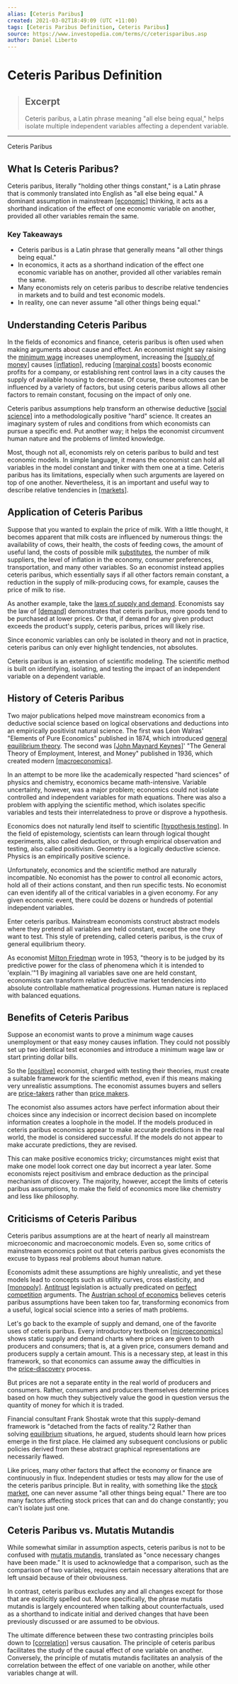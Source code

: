 ```yaml
---
alias: [Ceteris Paribus]
created: 2021-03-02T18:49:09 (UTC +11:00)
tags: [Ceteris Paribus Definition, Ceteris Paribus]
source: https://www.investopedia.com/terms/c/ceterisparibus.asp
author: Daniel Liberto
---
```


# Ceteris Paribus Definition

> ## Excerpt
> Ceteris paribus, a Latin phrase meaning "all else being equal," helps isolate multiple independent variables affecting a dependent variable.

---

Ceteris Paribus
## What Is Ceteris Paribus?

Ceteris paribus, literally "holding other things constant," is a Latin phrase that is commonly translated into English as "all else being equal." A dominant assumption in mainstream [[economic]](https://www.investopedia.com/terms/e/economics.asp) thinking, it acts as a shorthand indication of the effect of one economic variable on another, provided all other variables remain the same.

### Key Takeaways

-   Ceteris paribus is a Latin phrase that generally means "all other things being equal."
-   In economics, it acts as a shorthand indication of the effect one economic variable has on another, provided all other variables remain the same.
-   Many economists rely on ceteris paribus to describe relative tendencies in markets and to build and test economic models.
-   In reality, one can never assume "all other things being equal."

## Understanding Ceteris Paribus

In the fields of economics and finance, ceteris paribus is often used when making arguments about cause and effect. An economist might say raising the [minimum wage](https://www.investopedia.com/terms/m/minimum_wage.asp) increases unemployment, increasing the [[supply of money]](https://www.investopedia.com/terms/m/moneysupply.asp) causes [[inflation]](https://www.investopedia.com/terms/i/inflation.asp), reducing [[marginal costs]](https://www.investopedia.com/terms/m/marginalcostofproduction.asp) boosts economic profits for a company, or establishing rent control laws in a city causes the supply of available housing to decrease. Of course, these outcomes can be influenced by a variety of factors, but using ceteris paribus allows all other factors to remain constant, focusing on the impact of only one.

Ceteris paribus assumptions help transform an otherwise deductive [[social science]](https://www.investopedia.com/terms/s/social-science.asp) into a methodologically positive "hard" science. It creates an imaginary system of rules and conditions from which economists can pursue a specific end. Put another way; it helps the economist circumvent human nature and the problems of limited knowledge.

Most, though not all, economists rely on ceteris paribus to build and test economic models. In simple language, it means the economist can hold all variables in the model constant and tinker with them one at a time. Ceteris paribus has its limitations, especially when such arguments are layered on top of one another. Nevertheless, it is an important and useful way to describe relative tendencies in [[markets]](https://www.investopedia.com/terms/m/market.asp).

## Application of Ceteris Paribus

Suppose that you wanted to explain the price of milk. With a little thought, it becomes apparent that milk costs are influenced by numerous things: the availability of cows, their health, the costs of feeding cows, the amount of useful land, the costs of possible milk [substitutes](https://www.investopedia.com/terms/s/substitute.asp), the number of milk suppliers, the level of inflation in the economy, consumer preferences, transportation, and many other variables. So an economist instead applies ceteris paribus, which essentially says if all other factors remain constant, a reduction in the supply of milk-producing cows, for example, causes the price of milk to rise.

As another example, take the [laws of supply and demand](https://www.investopedia.com/terms/l/law-of-supply-demand.asp). Economists say the law of [[demand]](https://www.investopedia.com/terms/d/demand.asp) demonstrates that ceteris paribus, more goods tend to be purchased at lower prices. Or that, if demand for any given product exceeds the product's supply, ceteris paribus, prices will likely rise.

Since economic variables can only be isolated in theory and not in practice, ceteris paribus can only ever highlight tendencies, not absolutes.

Ceteris paribus is an extension of scientific modeling. The scientific method is built on identifying, isolating, and testing the impact of an independent variable on a dependent variable.

## History of Ceteris Paribus

Two major publications helped move mainstream economics from a deductive social science based on logical observations and deductions into an empirically positivist natural science. The first was Léon Walras' "Elements of Pure Economics" published in 1874, which introduced [general equilibrium theory](https://www.investopedia.com/terms/g/general-equilibrium-theory.asp). The second was [[John Maynard Keynes]](https://www.investopedia.com/terms/j/john_maynard_keynes.asp)' "The General Theory of Employment, Interest, and Money" published in 1936, which created modern [[macroeconomics]](https://www.investopedia.com/terms/m/macroeconomics.asp).

In an attempt to be more like the academically respected "hard sciences" of physics and chemistry, economics became math-intensive. Variable uncertainty, however, was a major problem; economics could not isolate controlled and independent variables for math equations. There was also a problem with applying the scientific method, which isolates specific variables and tests their interrelatedness to prove or disprove a hypothesis.

Economics does not naturally lend itself to scientific [[hypothesis testing]](https://www.investopedia.com/terms/h/hypothesistesting.asp). In the field of epistemology, scientists can learn through logical thought experiments, also called deduction, or through empirical observation and testing, also called positivism. Geometry is a logically deductive science. Physics is an empirically positive science.

Unfortunately, economics and the scientific method are naturally incompatible. No economist has the power to control all economic actors, hold all of their actions constant, and then run specific tests. No economist can even identify all of the critical variables in a given economy. For any given economic event, there could be dozens or hundreds of potential independent variables.

Enter ceteris paribus. Mainstream economists construct abstract models where they pretend all variables are held constant, except the one they want to test. This style of pretending, called ceteris paribus, is the crux of general equilibrium theory.

As economist [Milton Friedman](https://www.investopedia.com/terms/m/milton-friedman.asp) wrote in 1953, "theory is to be judged by its predictive power for the class of phenomena which it is intended to 'explain.'"1 By imagining all variables save one are held constant, economists can transform relative deductive market tendencies into absolute controllable mathematical progressions. Human nature is replaced with balanced equations.

## Benefits of Ceteris Paribus

Suppose an economist wants to prove a minimum wage causes unemployment or that easy money causes inflation. They could not possibly set up two identical test economies and introduce a minimum wage law or start printing dollar bills.

So the [[positive]](https://www.investopedia.com/terms/p/positiveeconomics.asp) economist, charged with testing their theories, must create a suitable framework for the scientific method, even if this means making very unrealistic assumptions. The economist assumes buyers and sellers are [price-takers](https://www.investopedia.com/terms/p/pricetaker.asp) rather than [price makers](https://www.investopedia.com/terms/p/pricemaker.asp).

The economist also assumes actors have perfect information about their choices since any indecision or incorrect decision based on incomplete information creates a loophole in the model. If the models produced in ceteris paribus economics appear to make accurate predictions in the real world, the model is considered successful. If the models do not appear to make accurate predictions, they are revised.

This can make positive economics tricky; circumstances might exist that make one model look correct one day but incorrect a year later. Some economists reject positivism and embrace deduction as the principal mechanism of discovery. The majority, however, accept the limits of ceteris paribus assumptions, to make the field of economics more like chemistry and less like philosophy.

## Criticisms of Ceteris Paribus

Ceteris paribus assumptions are at the heart of nearly all mainstream microeconomic and macroeconomic models. Even so, some critics of mainstream economics point out that ceteris paribus gives economists the excuse to bypass real problems about human nature.

Economists admit these assumptions are highly unrealistic, and yet these models lead to concepts such as utility curves, cross elasticity, and [[monopoly]](https://www.investopedia.com/terms/m/monopoly.asp). [Antitrust](https://www.investopedia.com/terms/a/antitrust.asp) legislation is actually predicated on [perfect competition](https://www.investopedia.com/terms/p/perfectcompetition.asp) arguments. The [Austrian school of economics](https://www.investopedia.com/terms/a/austrian_school.asp) believes ceteris paribus assumptions have been taken too far, transforming economics from a useful, logical social science into a series of math problems.

Let's go back to the example of supply and demand, one of the favorite uses of ceteris paribus. Every introductory textbook on [[microeconomics]](https://www.investopedia.com/terms/m/microeconomics.asp) shows static supply and demand charts where prices are given to both producers and consumers; that is, at a given price, consumers demand and producers supply a certain amount. This is a necessary step, at least in this framework, so that economics can assume away the difficulties in the [price-discovery](https://www.investopedia.com/terms/p/pricediscovery.asp) process.

But prices are not a separate entity in the real world of producers and consumers. Rather, consumers and producers themselves determine prices based on how much they subjectively value the good in question versus the quantity of money for which it is traded.

Financial consultant Frank Shostak wrote that this supply-demand framework is "detached from the facts of reality."2 Rather than solving [equilibrium](https://www.investopedia.com/terms/e/equilibrium.asp) situations, he argued, students should learn how prices emerge in the first place. He claimed any subsequent conclusions or public policies derived from these abstract graphical representations are necessarily flawed.

Like prices, many other factors that affect the economy or finance are continuously in flux. Independent studies or tests may allow for the use of the ceteris paribus principle. But in reality, with something like the [stock market](https://www.investopedia.com/terms/s/stockmarket.asp), one can never assume "all other things being equal." There are too many factors affecting stock prices that can and do change constantly; you can't isolate just one.

## Ceteris Paribus vs. Mutatis Mutandis

While somewhat similar in assumption aspects, ceteris paribus is not to be confused with [mutatis mutandis](https://www.investopedia.com/ask/answers/033015/what-difference-between-ceteris-paribus-and-mutatis-mutandis.asp), translated as "once necessary changes have been made.” It is used to acknowledge that a comparison, such as the comparison of two variables, requires certain necessary alterations that are left unsaid because of their obviousness. 

In contrast, ceteris paribus excludes any and all changes except for those that are explicitly spelled out. More specifically, the phrase mutatis mutandis is largely encountered when talking about counterfactuals, used as a shorthand to indicate initial and derived changes that have been previously discussed or are assumed to be obvious.

The ultimate difference between these two contrasting principles boils down to [[correlation]](https://www.investopedia.com/terms/c/correlation.asp) versus causation. The principle of ceteris paribus facilitates the study of the causal effect of one variable on another. Conversely, the principle of mutatis mutandis facilitates an analysis of the correlation between the effect of one variable on another, while other variables change at will.
